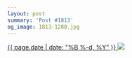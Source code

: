 ```yaml
---
layout: post
summary: 'Post #1813'
og_image: 1813-1280.jpg
---
```


<p>
 <time>
  <a href="/1813">
   {{ page.date | date: "%B %-d, %Y" }}
  </a>
 </time>
 <a href="/1813">
  <img data-taken="10/8/2023" sizes="(min-width: 700px) 50vw, calc(100vw - 2rem)" src="{{ site.assets_url }}/1813-640.jpg" srcset="{{ site.assets_url }}/1813-320.jpg 320w, {{ site.assets_url }}/1813-640.jpg 640w, {{ site.assets_url }}/1813-960.jpg 960w, {{ site.assets_url }}/1813-1280.jpg 1280w"/>
 </a>
</p>
